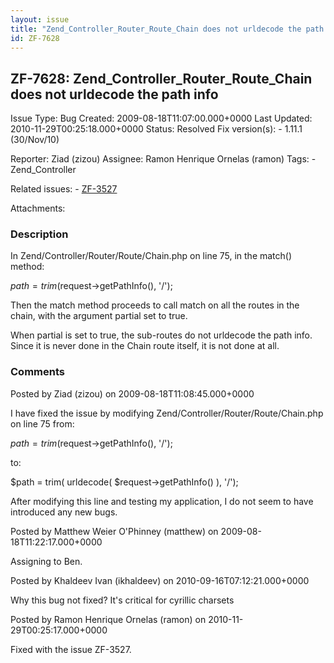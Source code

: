 ```yaml
---
layout: issue
title: "Zend_Controller_Router_Route_Chain does not urldecode the path info"
id: ZF-7628
---
```


ZF-7628: Zend\_Controller\_Router\_Route\_Chain does not urldecode the path info
--------------------------------------------------------------------------------

 Issue Type: Bug Created: 2009-08-18T11:07:00.000+0000 Last Updated: 2010-11-29T00:25:18.000+0000 Status: Resolved Fix version(s): - 1.11.1 (30/Nov/10)
 
 Reporter:  Ziad (zizou)  Assignee:  Ramon Henrique Ornelas (ramon)  Tags: - Zend\_Controller
 
 Related issues: - [ZF-3527](/issues/browse/ZF-3527)
 
 Attachments: 
### Description

In Zend/Controller/Router/Route/Chain.php on line 75, in the match() method:

$path = trim($request->getPathInfo(), '/');

Then the match method proceeds to call match on all the routes in the chain, with the argument partial set to true.

When partial is set to true, the sub-routes do not urldecode the path info. Since it is never done in the Chain route itself, it is not done at all.

 

 

### Comments

Posted by Ziad (zizou) on 2009-08-18T11:08:45.000+0000

I have fixed the issue by modifying Zend/Controller/Router/Route/Chain.php on line 75 from:

$path = trim($request->getPathInfo(), '/');

to:

$path = trim( urldecode( $request->getPathInfo() ), '/');

After modifying this line and testing my application, I do not seem to have introduced any new bugs.

 

 

Posted by Matthew Weier O'Phinney (matthew) on 2009-08-18T11:22:17.000+0000

Assigning to Ben.

 

 

Posted by Khaldeev Ivan (ikhaldeev) on 2010-09-16T07:12:21.000+0000

Why this bug not fixed? It's critical for cyrillic charsets

 

 

Posted by Ramon Henrique Ornelas (ramon) on 2010-11-29T00:25:17.000+0000

Fixed with the issue ZF-3527.

 

 